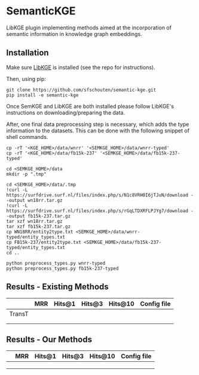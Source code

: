 # SemanticKGE
LibKGE plugin implementing methods aimed at the incorporation of semantic information in knowledge graph embeddings.


## Installation
Make sure [LibKGE](https://github.com/uma-pi1/kge) is installed (see the repo for instructions).

Then, using pip:
```shell
git clone https://github.com/sfschouten/semantic-kge.git
pip install -e semantic-kge
```

Once SemKGE and LibKGE are both installed please follow LibKGE's instructions on downloading/preparing the data. 

After, one final data preprocessing step is necessary, which adds the type information to the datasets. This can be done with the following snippet of shell commands.

    cp -rT '<KGE_HOME>/data/wnrr' '<SEMKGE_HOME>/data/wnrr-typed'
	cp -rT '<KGE_HOME>/data/fb15k-237' '<SEMKGE_HOME>/data/fb15k-237-typed'

	cd <SEMKGE_HOME>/data
    mkdir -p ".tmp"
    
	cd <SEMKGE_HOME>/data/.tmp
	!curl -L https://surfdrive.surf.nl/files/index.php/s/N1c8VRH0I6jTJuN/download --output wn18rr.tar.gz
	!curl -L https://surfdrive.surf.nl/files/index.php/s/rGqLTDXRFLPJYg7/download --output fb15k-237.tar.gz
	tar xzf wn18rr.tar.gz
	tar xzf fb15k-237.tar.gz
	cp WN18RR/entity2type.txt <SEMKGE_HOME>/data/wnrr-typed/entity_types.txt
	cp FB15k-237/entity2type.txt <SEMKGE_HOME>/data/fb15k-237-typed/entity_types.txt
	cd ..
	
	python preprocess_types.py wnrr-typed
	python preprocess_types.py fb15k-237-typed


## Results - Existing Methods
|        | MRR | Hits@1 | Hits@3 | Hits@10 | Config file |
|--------|-----|--------|--------|---------|-------------|
| TransT |     |        |        |         |             |
|        |     |        |        |         |             |
|        |     |        |        |         |             |

## Results - Our Methods
|        | MRR | Hits@1 | Hits@3 | Hits@10 | Config file |
|--------|-----|--------|--------|---------|-------------|
|        |     |        |        |         |             |
|        |     |        |        |         |             |
|        |     |        |        |         |             |
